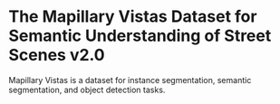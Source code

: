 # The Mapillary Vistas Dataset for Semantic Understanding of Street Scenes v2.0

Mapillary Vistas is a dataset for instance segmentation, semantic segmentation, and object detection tasks.